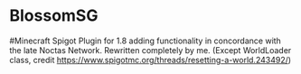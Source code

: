 # BlossomSG
#Minecraft Spigot Plugin for 1.8 adding functionality in concordance with the late Noctas Network. Rewritten completely by me. (Except WorldLoader class, credit https://www.spigotmc.org/threads/resetting-a-world.243492/)
